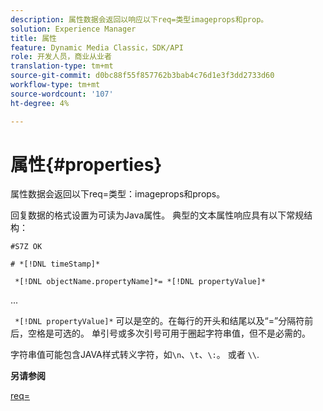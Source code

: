 ```yaml
---
description: 属性数据会返回以响应以下req=类型imageprops和prop。
solution: Experience Manager
title: 属性
feature: Dynamic Media Classic，SDK/API
role: 开发人员，商业从业者
translation-type: tm+mt
source-git-commit: d0bc88f55f857762b3bab4c76d1e3f3dd2733d60
workflow-type: tm+mt
source-wordcount: '107'
ht-degree: 4%

---
```



# 属性{#properties}

属性数据会返回以下req=类型：imageprops和props。

回复数据的格式设置为可读为Java属性。 典型的文本属性响应具有以下常规结构：

`#S7Z OK`

`# *[!DNL timeStamp]*`

` *[!DNL objectName.propertyName]*= *[!DNL propertyValue]*`

...

` *[!DNL propertyValue]*` 可以是空的。在每行的开头和结尾以及“=”分隔符前后，空格是可选的。 单引号或多次引号可用于圈起字符串值，但不是必需的。

字符串值可能包含JAVA样式转义字符，如`\n`、`\t`、`\:`。 或者 `\\`.

**另请参阅**

[req=](../../../../../ir-api/http-protocol/image-rendering-api-ref/c-ir-http-protocol-ref/c-ir-http-protocol-command-reference/r-ir-req.md#reference-792b1a663fb64261bd2de2a209b847fb)

